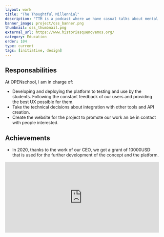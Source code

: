 ```yaml
---
layout: work
title: "The Thoughtful Millennial"
description: "TTM is a podcast where we have casual talks about mental health, sustainability, and entrepreneurship."
banner_image: project/oss_banner.png
thumbnail: oss_thumbnail.png
external_url: https://www.historiasquenovemos.org/
category: Education
order: 104
type: current
tags: [initiative, design]
---
```



## Responsabilities
At OPENschool, I am in charge of:
- Developing and deploying the platform to testing and use by the students. Following the constant feedback of our users and providing the best UX possible for them.
- Take the technical decisions about integration with other tools and API creation.
- Create the website for the project to promote our work an be in contact with people interested.

## Achievements
- In 2020, thanks to the work of our CEO, we got a grant of 10000USD that is used for the further development of the concept and the platform.

<div class="spotify-embeds mb-4">
	<iframe src="https://open.spotify.com/embed/episode/5Qn3f1nG8JuqAEnPZnBn8K" width="100%" height="232" frameBorder="0" allowtransparency="true" allow="encrypted-media"></iframe>
</div>

